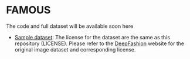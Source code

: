 # FAMOUS
The code and full dataset will be available soon here

* [Sample dataset](https://drive.google.com/file/d/1KAfrM8aZ2n_Lcqa-Sddy7zXmIs2oCUoV/view?usp=sharing): The license for the dataset are the same as this repository (LICENSE). Please refer to the [DeepFashion](https://mmlab.ie.cuhk.edu.hk/projects/DeepFashion.html) website for the original image dataset and corresponding license.

